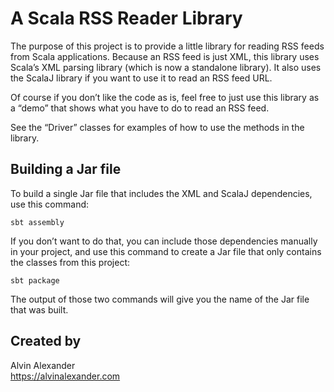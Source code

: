 # A Scala RSS Reader Library

The purpose of this project is to provide a little library for reading RSS feeds
from Scala applications. Because an RSS feed is just XML, this library uses Scala’s
XML parsing library (which is now a standalone library). It also uses the ScalaJ
library if you want to use it to read an RSS feed URL.

Of course if you don’t like the code as is, feel free to just use this library as
a “demo” that shows what you have to do to read an RSS feed.

See the “Driver” classes for examples of how to use the methods in the library.


## Building a Jar file

To build a single Jar file that includes the XML and ScalaJ dependencies,
use this command:

````
sbt assembly
````

If you don’t want to do that, you can include those dependencies manually 
in your project, and use this command to create a Jar file that only contains
the classes from this project:

````
sbt package
````

The output of those two commands will give you the name of the Jar file
that was built.


## Created by

Alvin Alexander    
https://alvinalexander.com

